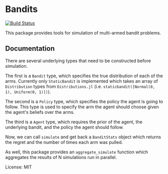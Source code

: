 # Bandits

[![Build Status](https://travis-ci.org/rawls238/Bandits.jl.svg?branch=master)](https://travis-ci.org/rawls238/Bandits.jl)

This package provides tools for simulation of multi-armed bandit problems.

## Documentation

There are several underlying types that need to be constructed before simulation.

The first is a `Bandit` type, which specifies the true distribution of each of the arms. Currently only `StaticBandit` is implemented which takes an array of `Distribution` types from `Distributions.jl` (i.e. `staticbandit([Normal(0, 1), Uniform(0, 1)])`).

The second is a `Policy` type, which specifies the policy the agent is going to follow. This type is used to specify the arm the agent should choose given the agent's beliefs over the arms.

The third is a `Agent` type, which requires the prior of the agent, the underlying bandit, and the policy the agent should follow. 

Now, we can call `simulate` and get back a `BanditStats` object which returns the regret and the number of times each arm was pulled.

As well, this package provides an `aggregate_simulate` function which aggregates the results of N simulations run in parallel.

License: MIT
